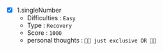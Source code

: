 - [x] 1.singleNumber
  - Difficulties : `Easy`
  - Type : `Recovery`
  - Score : `1000`
  - personal thoughts : `🥳🥳 just exclusive OR 🥳🥳`